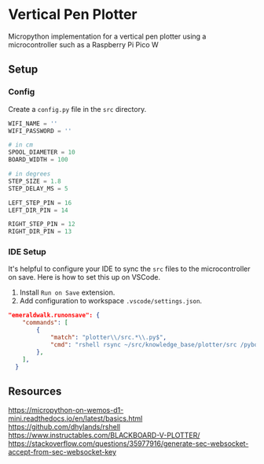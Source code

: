 # Vertical Pen Plotter
Micropython implementation for a vertical pen plotter using a microcontroller such as a Raspberry Pi Pico W

## Setup

### Config
Create a `config.py` file in the `src` directory.

```py
WIFI_NAME = ''
WIFI_PASSWORD = ''

# in cm
SPOOL_DIAMETER = 10
BOARD_WIDTH = 100

# in degrees
STEP_SIZE = 1.8
STEP_DELAY_MS = 5

LEFT_STEP_PIN = 16
LEFT_DIR_PIN = 14 

RIGHT_STEP_PIN = 12
RIGHT_DIR_PIN = 13
```

### IDE Setup
It's helpful to configure your IDE to sync the `src` files to the microcontroller on save. Here is how to set this up on VSCode. 

1) Install `Run on Save` extension.
2) Add configuration to workspace `.vscode/settings.json`.

```json
"emeraldwalk.runonsave": {
    "commands": [
        {
            "match": "plotter\\/src.*\\.py$",
            "cmd": "rshell rsync ~/src/knowledge_base/plotter/src /pyboard"
        },
    ],
  }
``` 

## Resources
https://micropython-on-wemos-d1-mini.readthedocs.io/en/latest/basics.html
https://github.com/dhylands/rshell
https://www.instructables.com/BLACKBOARD-V-PLOTTER/
https://stackoverflow.com/questions/35977916/generate-sec-websocket-accept-from-sec-websocket-key